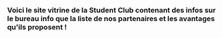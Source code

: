 ### Voici le site vitrine de la Student Club contenant des infos sur le bureau info que la liste de nos partenaires et les avantages qu'ils proposent !
